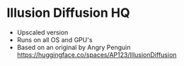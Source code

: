 # Illusion Diffusion HQ

- Upscaled version
- Runs on all OS and GPU's
- Based on an original by Angry Penguin https://huggingface.co/spaces/AP123/IllusionDiffusion
